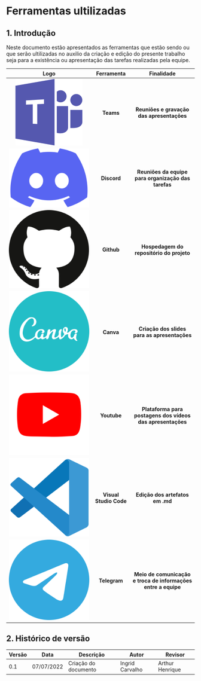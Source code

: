 # Ferramentas ultilizadas

## 1. Introdução
Neste documento estão apresentados as ferramentas que estão sendo ou que serão ultilizadas no auxilio da criação e edição do presente trabalho seja para a existência ou apresentação das tarefas realizadas pela equipe.

| Logo | Ferramenta | Finalidade | 
| :------: | :----------: | :-------------:| 
| ![drawing](../images/ferramentas/teams.svg) | **Teams** | **Reuniões e gravação das apresentações**|
| ![drawing](../images/ferramentas/discord.svg) | **Discord** | **Reuniões da equipe para organização das tarefas** |
| ![drawing](../images/ferramentas/github.svg) | **Github** | **Hospedagem do repositório do projeto** |
| ![drawing](../images/ferramentas/canva.svg) | **Canva** | **Criação dos slides para as apresentações** |
| ![drawing](../images/ferramentas/youtube.svg) | **Youtube** | **Plataforma para postagens dos vídeos das apresentações** |
| ![drawing](../images/ferramentas/vscode.svg) | **Visual Studio Code** | **Edição dos artefatos em .md** |
| ![drawing](../images/ferramentas/telegram.svg) | **Telegram** | **Meio de comunicação e troca de informações entre a equipe** |

## 2. Histórico de versão

| Versão | Data       | Descrição             | Autor           | Revisor |
| ------ | ---------- | --------------------- | ------------    |---------|
| 0.1    | 07/07/2022 | Criação do documento  | Ingrid Carvalho | 	Arthur Henrique |
  
